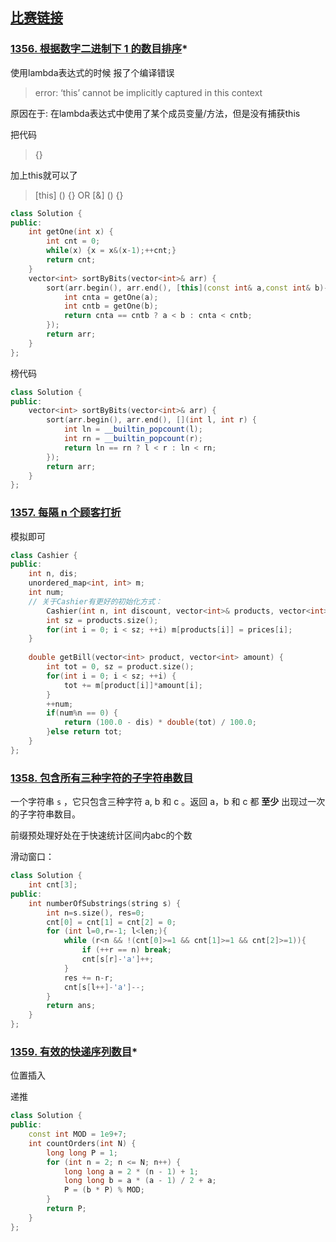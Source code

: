 ## [比赛链接](https://leetcode-cn.com/contest/biweekly-contest-20/)


### [1356. 根据数字二进制下 1 的数目排序](https://leetcode-cn.com/problems/sort-integers-by-the-number-of-1-bits/)*

使用lambda表达式的时候 报了个编译错误

> error: ‘this’ cannot be implicitly captured in this context

原因在于: 在lambda表达式中使用了某个成员变量/方法，但是没有捕获this

把代码

> [](){}

加上this就可以了

> [this] () {}			OR 		[&] () {}

```c++
class Solution {
public:
    int getOne(int x) {
        int cnt = 0;
        while(x) {x = x&(x-1);++cnt;}
        return cnt;
    }
    vector<int> sortByBits(vector<int>& arr) {
        sort(arr.begin(), arr.end(), [this](const int& a,const int& b)->bool{
            int cnta = getOne(a);
            int cntb = getOne(b);
            return cnta == cntb ? a < b : cnta < cntb;
        });
        return arr;
    }
};
```

榜代码

```c++
class Solution {
public:
    vector<int> sortByBits(vector<int>& arr) {
        sort(arr.begin(), arr.end(), [](int l, int r) {
            int ln = __builtin_popcount(l);
            int rn = __builtin_popcount(r);
            return ln == rn ? l < r : ln < rn;
        });
       	return arr;
    }
};
```


### [1357. 每隔 n 个顾客打折](https://leetcode-cn.com/problems/apply-discount-every-n-orders/)

模拟即可

```c++
class Cashier {
public:
    int n, dis;
    unordered_map<int, int> m;
    int num;
  	// 关于Cashier有更好的初始化方式：
		Cashier(int n, int discount, vector<int>& products, vector<int>& prices):n(n), dis(discount), num(0) {
        int sz = products.size();
        for(int i = 0; i < sz; ++i) m[products[i]] = prices[i];
    }
    
    double getBill(vector<int> product, vector<int> amount) {
        int tot = 0, sz = product.size();
        for(int i = 0; i < sz; ++i) {
            tot += m[product[i]]*amount[i];
        }
        ++num;
        if(num%n == 0) {
            return (100.0 - dis) * double(tot) / 100.0; 
        }else return tot;
    }
};
```



### [1358. 包含所有三种字符的子字符串数目](https://leetcode-cn.com/problems/number-of-substrings-containing-all-three-characters/) 

一个字符串 `s` ，它只包含三种字符 a, b 和 c 。返回 a，b 和 c 都 **至少** 出现过一次的子字符串数目。

前缀预处理好处在于快速统计区间内abc的个数

滑动窗口：

```c++
class Solution {
    int cnt[3];
public:
    int numberOfSubstrings(string s) {
        int n=s.size(), res=0;
        cnt[0] = cnt[1] = cnt[2] = 0;
        for (int l=0,r=-1; l<len;){
            while (r<n && !(cnt[0]>=1 && cnt[1]>=1 && cnt[2]>=1)){
                if (++r == n) break;
                cnt[s[r]-'a']++;
            }
            res += n-r;
            cnt[s[l++]-'a']--;
        }
        return ans;
    }
};
```

### [1359. 有效的快递序列数目](https://leetcode-cn.com/problems/count-all-valid-pickup-and-delivery-options/)*

位置插入

递推

```c++
class Solution {
public:
    const int MOD = 1e9+7;
    int countOrders(int N) {
        long long P = 1;
        for (int n = 2; n <= N; n++) {
            long long a = 2 * (n - 1) + 1;
            long long b = a * (a - 1) / 2 + a;
            P = (b * P) % MOD;
        }
        return P;
    }
};
```
